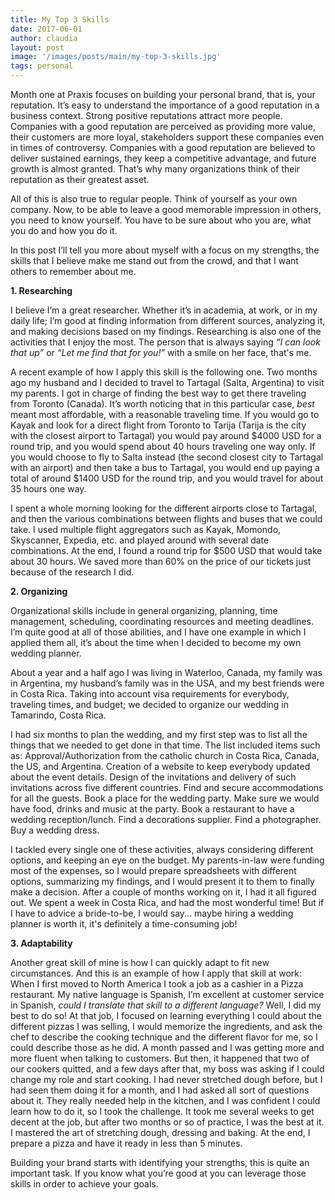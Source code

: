 ```yaml
---
title: My Top 3 Skills
date: 2017-06-01
author: claudia
layout: post
image: '/images/posts/main/my-top-3-skills.jpg'
tags: personal
---
```


Month one at Praxis focuses on building your personal brand, that is, your reputation.  It’s easy to understand the importance of a good reputation in a business context.  Strong positive reputations attract more people.  Companies with a good reputation are perceived as providing more value, their customers are more loyal, stakeholders support these companies even in times of controversy.  Companies with a good reputation are believed to deliver sustained earnings, they keep a competitive advantage, and future growth is almost granted.  That’s why many organizations think of their reputation as their greatest asset.

All of this is also true to regular people.  Think of yourself as your own company.  Now, to be able to leave a good memorable impression in others, you need to know yourself.  You have to be sure about who you are, what you do and how you do it.

In this post I’ll tell you more about myself with a focus on my strengths, the skills that I believe make me stand out from the crowd, and that I want others to remember about me.

**1. Researching**

I believe I’m a great researcher.  Whether it’s in academia, at work, or in my daily life; I’m good at finding information from different sources, analyzing it, and making decisions based on my findings.  Researching is also one of the activities that I enjoy the most. The person that is always saying *“I can look that up”* or *“Let me find that for you!”* with a smile on her face, that's me.

A recent example of how I apply this skill is the following one.  Two months ago my husband and I decided to travel to Tartagal (Salta, Argentina) to visit my parents.  I got in charge of finding the best way to get there traveling from Toronto (Canada).  It’s worth noticing that in this particular case, *best* meant most affordable, with a reasonable traveling time.  If you would go to Kayak and look for a direct flight from Toronto to Tarija (Tarija is the city with the closest airport to Tartagal) you would pay around $4000 USD for a round trip, and you would spend about 40 hours traveling one way only.  If you would choose to fly to Salta instead (the second closest city to Tartagal with an airport) and then take a bus to Tartagal, you would end up paying a total of around $1400 USD for the round trip, and you would travel for about 35 hours one way.

I spent a whole morning looking for the different airports close to Tartagal, and then the various combinations between flights and buses that we could take.  I used multiple flight aggregators such as Kayak, Momondo, Skyscanner, Expedia, etc. and played around with several date combinations.  At the end, I found a round trip for $500 USD that would take about 30 hours.  We saved more than 60% on the price of our tickets just because of the research I did.

**2. Organizing**

Organizational skills include in general organizing, planning, time management, scheduling, coordinating resources and meeting deadlines.  I’m quite good at all of those abilities, and I have one example in which I applied them all, it’s about the time when I decided to become my own wedding planner.

About a year and a half ago I was living in Waterloo, Canada, my family was in Argentina, my husband’s family was in the USA, and my best friends were in Costa Rica.  Taking into account visa requirements for everybody, traveling times, and budget; we decided to organize our wedding in Tamarindo, Costa Rica.

I had six months to plan the wedding, and my first step was to list all the things that we needed to get done in that time.  The list included items such as: Approval/Authorization from the catholic church in Costa Rica, Canada, the US, and Argentina.  Creation of a website to keep everybody updated about the event details.  Design of the invitations and delivery of such invitations across five different countries.  Find and secure accommodations for all the guests.  Book a place for the wedding party.  Make sure we would have food, drinks and music at the party.  Book a restaurant to have a wedding reception/lunch.  Find a decorations supplier.  Find a photographer.  Buy a wedding dress.

I tackled every single one of these activities, always considering different options, and keeping an eye on the budget.  My parents-in-law were funding most of the expenses, so I would prepare spreadsheets with different options, summarizing my findings, and I would present it to them to finally make a decision.  After a couple of months working on it, I had it all figured out.  We spent a week in Costa Rica, and had the most wonderful time! But if I have to advice a bride-to-be, I would say... maybe hiring a wedding planner is worth it, it's definitely a time-consuming job!

**3. Adaptability**

Another great skill of mine is how I can quickly adapt to fit new circumstances.  And this is an example of how I apply that skill at work: When I first moved to North America I took a job as a cashier in a Pizza restaurant.  My native language is Spanish, I’m excellent at customer service in Spanish, *could I translate that skill to a different language?* Well, I did my best to do so!  At that job, I focused on learning everything I could about the different pizzas I was selling, I would memorize the ingredients, and ask the chef to describe the cooking technique and the different flavor for me, so I could describe those as he did.  A month passed and I was getting more and more fluent when talking to customers. But then, it happened that two of our cookers quitted, and a few days after that, my boss was asking if I could change my role and start cooking.  I had never stretched dough before, but I had seen them doing it for a month, and I had asked all sort of questions about it.  They really needed help in the kitchen, and I was confident I could learn how to do it, so I took the challenge.  It took me several weeks to get decent at the job, but after two months or so of practice, I was the best at it. I mastered the art of stretching dough, dressing and baking. At the end, I prepare a pizza and have it ready in less than 5 minutes.

Building your brand starts with identifying your strengths, this is quite an important task.  If you know what you’re good at you can leverage those skills in order to achieve your goals.
